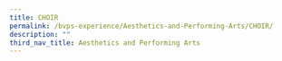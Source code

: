 ```yaml
---
title: CHOIR
permalink: /bvps-experience/Aesthetics-and-Performing-Arts/CHOIR/
description: ""
third_nav_title: Aesthetics and Performing Arts
---
```

